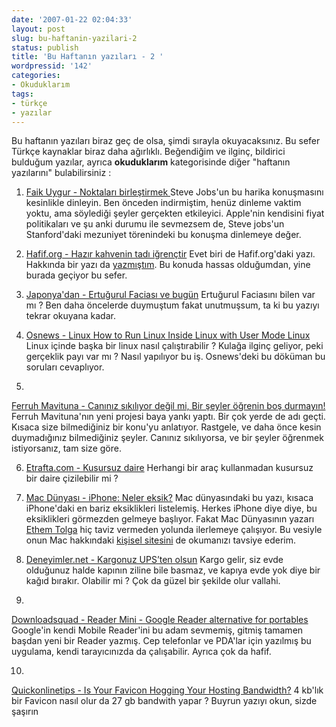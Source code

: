 ```yaml
---
date: '2007-01-22 02:04:33'
layout: post
slug: bu-haftanin-yazilari-2
status: publish
title: 'Bu Haftanın yazıları - 2 '
wordpressid: '142'
categories:
- Okuduklarım
tags:
- türkçe
- yazılar
---
```


Bu haftanın yazıları biraz geç de olsa, şimdi sırayla okuyacaksınız. Bu sefer Türkçe kaynaklar biraz daha ağırlıklı. Beğendiğim ve ilginç, bildirici bulduğum yazılar, ayrıca **okuduklarım** kategorisinde diğer "haftanın yazılarını" bulabilirsiniz :





	
  1. [Faik Uygur - Noktaları birleştirmek ](http://cekirdek.pardus.org.tr/~faik/blog/blog.cgi?file=steve-jobs-connecting-the-dots.txt)
Steve Jobs'un bu harika konuşmasını kesinlikle dinleyin. Ben önceden indirmiştim, henüz dinleme vaktim yoktu, ama söylediği şeyler gerçekten etkileyici. Apple'nin kendisini fiyat politikaları ve şu anki durumu ile sevmezsem de, Steve jobs'un Stanford'daki mezuniyet törenindeki bu konuşma dinlemeye değer.




	
  2. [ Hafif.org - Hazır kahvenin tadı iğrençtir](http://www.hafif.org/yazi/hazir-kahvenin-tadi-igrenctir)
Evet biri de Hafif.org'daki yazı. Hakkında bir yazı da [yazmıştım](http://blog.arsln.org/nescafe-cikti-mertlik-bozuldu/). Bu konuda hassas olduğumdan, yine burada geçiyor bu sefer.




	
  3. [Japonya'dan - Ertuğurul Faciası ve bugün](http://ortakrenkler.blogspot.com/2007/01/erturul-facias-ve-bugn.html)
Ertuğurul Faciasını bilen var mı ? Ben daha öncelerde duymuştum fakat unutmuşsum, ta ki bu yazıyı tekrar okuyana kadar.



	
  4. [Osnews - Linux	  How to Run Linux Inside Linux with User Mode Linux](http://osnews.com/story.php/16926/How-to-Run-Linux-Inside-Linux-with-User-Mode-Linux/)
Linux içinde başka bir linux nasıl çalıştırabilir ? Kulağa ilginç geliyor, peki gerçeklik payı var mı ? Nasıl yapılıyor bu iş. Osnews'deki bu döküman bu soruları cevaplıyor.


	
  5. 
[Ferruh Mavituna - Canınız sıkılıyor değil mi, Bir şeyler öğrenin boş durmayın! ](http://ferruh.mavituna.com/article/?1452)
Ferruh Mavituna'nın yeni projesi baya yankı yaptı. Bir çok yerde de adı geçti. Kısaca size bilmediğiniz bir konu'yu anlatıyor. Rastgele, ve daha önce kesin duymadığınız bilmediğiniz şeyler. Canınız sıkılıyorsa, ve bir şeyler öğrenmek istiyorsanız, tam size göre.



	
  6. [Etrafta.com - Kusursuz daire](http://etrafta.com/2007/01/18/kusursuz-daire/)
Herhangi bir araç kullanmadan kusursuz bir daire çizilebilir mi ? 



	
  7. [Mac Dünyası - iPhone: Neler eksik?](http://www.macdunyasi.com/2007/01/17/iphone-neler-eksik/)
Mac dünyasındaki bu yazı, kısaca iPhone'daki en bariz eksiklikleri listelemiş. Herkes iPhone diye diye, bu eksiklikleri görmezden gelmeye başlıyor. Fakat Mac Dünyasının yazarı [Ethem Tolga](http://www.macdunyasi.com/yazar/) hiç taviz vermeden yolunda ilerlemeye çalışıyor. Bu vesiyle onun Mac hakkındaki [kişisel sitesini](http://www.macdunyasi.com/) de okumanızı tavsiye ederim. 



	
  8. [Deneyimler.net - Kargonuz UPS’ten olsun](http://www.deneyimler.net/?p=139)
Kargo gelir, siz evde olduğunuz halde kapının ziline bile basmaz, ve kapıya evde yok diye bir kağıd bırakır. Olabilir mi ? Çok da güzel bir şekilde olur vallahi.


	
  9. 
[Downloadsquad - Reader Mini - Google Reader alternative for portables](http://www.downloadsquad.com/2007/01/18/google-mini-google-reader-alternative-for-portables/)
Google'in kendi Mobile Reader'ini bu adam sevmemiş, gitmiş tamamen başdan yeni bir Reader yazmış. Cep telefonlar ve PDA'lar için yazılmış bu uygulama, kendi tarayıcınızda da çalışabilir. Ayrıca çok da hafif.



	
  10. 
[Quickonlinetips - Is Your Favicon Hogging Your Hosting Bandwidth?](http://www.quickonlinetips.com/archives/2007/01/is-your-favicon-hogging-your-hosting-bandwidth/)
4 kb'lık bir Favicon nasıl olur da 27 gb bandwith yapar ? Buyrun yazıyı okun, sizde şaşırın










